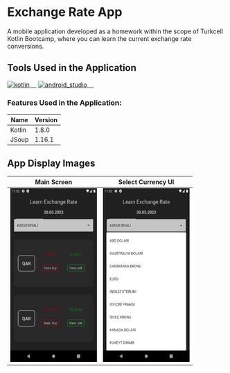 # Exchange Rate App
A mobile application developed as a homework within the scope of Turkcell Kotlin Bootcamp, where you can learn the current exchange rate conversions.

## Tools Used in the Application

<a href="https://kotlinlang.org/" rel="nofollow"><img alt="kotlin" src="https://upload.wikimedia.org/wikipedia/commons/7/74/Kotlin_Icon.png" width="40" style="max-width: 100%;">&nbsp;&nbsp;&nbsp;&nbsp;</a>
<a href="https://developer.android.com/studio" rel="android_studio"><img alt="android_studio" src="https://github.com/yyigityesiladaa/yyigityesiladaa/blob/main/database_and_tool_icons/android_studio.svg" width="40" style="max-width: 100%;">&nbsp;&nbsp;&nbsp;&nbsp;</a>

### Features Used in the Application:
                    
Name  | Version
------------- | -------------
Kotlin | 1.8.0
JSoup  | 1.16.1
</p>

## App Display Images

Main Screen  | Select Currency UI
------------- | -------------
<a><img src="https://github.com/yigityesiladaa/android_exchange_rate_app/blob/main/app_images/main.png" data-canonical-src="https://gyazo.com/eb5c5741b6a9a16c692170a41a49c858.png" width="200" height="400" /></a> | <a><img src="https://github.com/yigityesiladaa/android_exchange_rate_app/blob/main/app_images/select_currency.png" data-canonical-src="https://gyazo.com/eb5c5741b6a9a16c692170a41a49c858.png" width="200" height="400"/></a>




